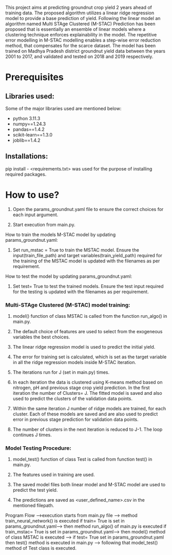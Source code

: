 This project aims at predicting groundnut crop yield 2 years ahead of training data. The proposed algorithm utilizes a linear ridge regression model to provide a base prediction of yield. Following the linear model an algorithm named Multi STAge Clustered (M-STAC) Prediction has been proposed that is essentially an ensemble of linear models where a clustering technique enforces explainability in the model. The repetitive error modelling in M-STAC modelling enables a step-wise error reduction method, that compensates for the scarce dataset. The model has been trained on Madhya Pradesh district groundnut yield data between the years 2001 to 2017, and validated and tested on 2018 and 2019 respectively.

# Prerequisites
## Libraries used:

Some of the major libraries used are mentioned below:

* python 3.11.3
* numpy==1.24.3
* pandas==1.4.2
* scikit-learn==1.3.0
* joblib==1.4.2

## Installations:

pip install - <requirements.txt> was used for the purpose of installing required packages.

# How to use?
1. Open the params_groundnut.yaml file to ensure the correct choices for each input argument.

2. Start execution from main.py. 

How to train the models M-STAC model by updating params_groundnut.yaml:


1. Set run_mstac = True to train the MSTAC model. Ensure the input(train_file_path) and target variables(train_yield_path) required for the training of the MSTAC model is updated with the filenames as per requirement.

How to test the model by updating params_groundnut.yaml:

1. Set test= True to test the trained models. Ensure the test input required for the testing  is updated with the filenames as per requirement.


### Multi-STAge Clustered (M-STAC) model training:

1. model() function of class MSTAC is called from the function run_algo() in main.py.

2. The default choice of features are used to select from the exogeneous variables the best choices.

3. The linear ridge regression model is used to predict the initial yield.

4. The error for training set is calculated, which is set as the target variable in all the ridge regression models inside M-STAC iteration.

5. The iterations run for J (set in main.py) times.

7. In each iteration the data is clustered using K-means method based on nitrogen, pH and previous stage crop yield prediction. In the first iteration the number of Clusters= J. The fitted model is saved and also used to predict the clusters of the validation data points.

8. Within the same iteration J number of ridge models are trained, for each cluster. Each of these models are saved and are also used to predict error in previous stage prediction for validation data points.

9. The number of clusters in the next iteration is reduced to J-1. The loop continues J times.

### Model Testing Procedure:

1. model_test() function of class Test is called from function test() in main.py.

2. The features used in training are used.

3. The saved model files both linear model and M-STAC model are used to predict the test yield.

4. The predictions are saved as <user_defined_name>.csv in the mentioned filepath.



Program Flow -->execution starts from main.py file --> method train_neural_network() is executed if train= True is set in params_groundnut.yaml--> then method run_algo() of main.py is executed if train_mstac= True is set in params_groundnut.yaml--> then model() method of class MSTAC is executed --> if test= True set in params_groundnut.yaml then test() method is executed in main.py --> following that model_test() method of Test class is executed.


